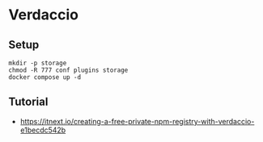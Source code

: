 # Verdaccio

## Setup

```shell
mkdir -p storage
chmod -R 777 conf plugins storage
docker compose up -d
```

## Tutorial
- https://itnext.io/creating-a-free-private-npm-registry-with-verdaccio-e1becdc542b